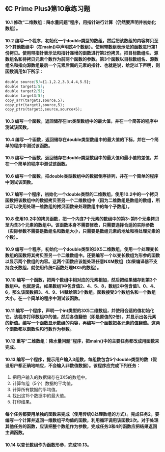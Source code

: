 ## 《C Prime Plus》第10章练习题

#### 10.1 修改“二维数组：降水量问题”程序，用指针进行计算（仍然要声明并初始化数组）。

#### 10.2 编写一个程序，初始化一个double类型的数组，然后把该数组的内容拷贝至3个其他数组中（在main()中声明这4个数组）。使用带数组表示法的函数进行第1份拷贝。使用带指针表示法和指针递增的函数进行第2份拷贝。把目标数组名、源数组名和待拷贝元素个数作为前两个函数的参数。第3个函数以目标数组名、源数组名和指向源数组最后一个元素后面的元素的指针、也就是说，给定以下声明，则函数调用如下所示：

```markdown
double source[5]={1.1,2.2,3.3,4.4,5.5};
double target1[5];
double target2[5];
double target3[5];
copy_arr(target1,source,5);
copy_ptr(target1,source,5);
copy_ptrs(target3,source,source+5);
```

#### 10.3 编写一个函数，返回储存在int类型数组中的最大值，并在一个简答的程序中测试该函数。

#### 10.4 编写一个函数，返回储存在double类型数组中的最大值的下标，并在一个简单的程序中测试该函数。

#### 10.5 编写一个函数，返回储存在double类型数组中的最大值和最小值的差值，并在一个简单的程序中测试该函数。

#### 10.6 编写一个函数，把double类型数组中的数据倒序排列，并在一个简单的程序中测试该函数。

#### 10.7 编写一个程序，初始化一个double类型的二维数组，使用10.2中的一个拷贝函数把该数组中的数据拷贝至另一个二维数组中（因为二维数组是数组的数组，所以可以使用处理一维数组的拷贝函数来处理数组中的每个子数组）。

#### 10.8 使用10.2中的拷贝函数，把一个内含7个元素的数组中的第3~第5个元素拷贝至内含3个元素的数组中。该函数本身不需要修改，只需要选择合适的实际参数（实际参数不需要是数组名和数组大小，只需要是数组元素的地址和待处理元素的个数）。

#### 10.9 编写一个程序，初始化一个double类型的3X5二维数组，使用一个处理变长数组的函数将其拷贝至另一个二维数组中。还要编写一个以变长数组为形参的函数以显示两个数组的内容。这两个函数应该能处理任意NXM数组（如果编译器不支持变长数组，就使用传统C函数处理NX5的数组）。

#### 10.10 编写一个函数，把两个数组中相对应的元素相加，然后把结果储存到第3个数组中。也就是说，如果数组1中包含值2、4、5、8，数组2中包含值1、0、4、6，那么该函数把3、4、9、14赋给第3个数组。函数接受3个数组名和一个数组大小。在一个简单的程序中测试该函数。

#### 10.11 编写一个程序，声明一个int类型的3X5二维数组，并使用合适的值初始化它。该程序打印数组中的值，然后各值翻倍（即是原值的2倍），并显示出各元素的新值。编写一个函数显示数组的内容，再编写一个函数把各元素的值翻倍。这两个函数都以函数名和行数作为参数。

#### 10.12 重写“二维数组：降水量问题”程序，把main()中的主要任务都改成用函数来完成。

#### 10.13 编写一个程序，提示用户输入3组数，每组数包含5个double类型的数（假设用户都正确地响应，不会输入非数值数据）。该程序应完成下列任务：

1. 把用户输入的数据储存在3X5的数组中。
2. 计算每组（5个）数据的平均值。
3. 计算所有数据的平均值。
4. 找出这15个数据中的最大值。
5. 打印结果。

#### 每个任务都要用单独的函数来完成（使用传统C处理数组的方式）。完成任务2，要编写一个计算并返回一维数组平均值的函数，利用循环调用该函数3次。对于处理其他任务的函数，应该把整个数组作为参数，完成任务3和4的函数应把结果返回主调函数。

#### 10.14 以变长数组作为函数形参，完成10.13。
